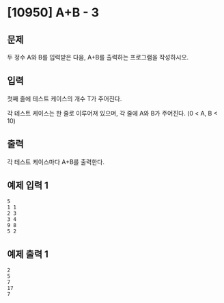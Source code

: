 # [10950] A+B - 3 



## 문제

두 정수 A와 B를 입력받은 다음, A+B를 출력하는 프로그램을 작성하시오.

## 입력

첫째 줄에 테스트 케이스의 개수 T가 주어진다.

각 테스트 케이스는 한 줄로 이루어져 있으며, 각 줄에 A와 B가 주어진다. (0 < A, B < 10)

## 출력

각 테스트 케이스마다 A+B를 출력한다.



## 예제 입력 1 

```
5
1 1
2 3
3 4
9 8
5 2
```



## 예제 출력 1 

```
2
5
7
17
7
```
